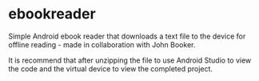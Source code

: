 # ebookreader
Simple Android ebook reader that downloads a text file to the device for offline reading - made in collaboration with John Booker.

It is recommend that after unzipping the file to use Android Studio to view the code and the virtual device to view the completed project.
